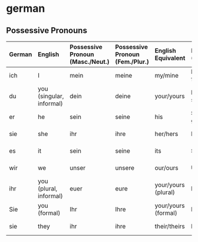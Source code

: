# german

##  Possessive Pronouns

| German | English                  | Possessive Pronoun (Masc./Neut.) | Possessive Pronoun (Fem./Plur.) | English Equivalent  | Example Sentence (Masculine/Neuter) | Example Sentence (Feminine/Plural) |
| :----- | :----------------------- | :------------------------------- | :------------------------------ | :------------------ | :---------------------------------- | :--------------------------------- |
| ich    | I                        | mein                             | meine                           | my/mine             | **Mein** Hund ist freundlich.       | **Meine** Uhr ist kaputt.          |
| du     | you (singular, informal) | dein                             | deine                           | your/yours          | **Dein** Auto ist schnell.          | **Deine** Tasche ist teuer.        |
| er     | he                       | sein                             | seine                           | his                 | **Sein** Bruder ist groß.           | **Seine** Schwester ist klein.     |
| sie    | she                      | ihr                              | ihre                            | her/hers            | **Ihr** Sohn ist hier.              | **Ihre** Tochter ist dort.         |
| es     | it                       | sein                             | seine                           | its                 | **Sein** Essen ist kalt.            | **Seine** Farben sind hell.        |
| wir    | we                       | unser                            | unsere                          | our/ours            | **Unser** Haus ist alt.             | **Unsere** Wohnung ist groß.       |
| ihr    | you (plural, informal)   | euer                             | eure                            | your/yours (plural) | **Euer** Team ist gut.              | **Eure** Lehrerin ist streng.      |
| Sie    | you (formal)             | Ihr                              | Ihre                            | your/yours (formal) | **Ihr** Büro ist hier.              | **Ihre** Firma ist erfolgreich.    |
| sie    | they                     | ihr                              | ihre                            | their/theirs        | **Ihr** Land ist weit.              | **Ihre** Stadt ist schön.          |
